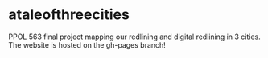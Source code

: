 # ataleofthreecities
PPOL 563 final project mapping our redlining and digital redlining in 3 cities. The website is hosted on the gh-pages branch!

